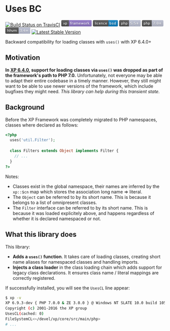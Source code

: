 Uses BC
=======

[![Build Status on TravisCI](https://secure.travis-ci.org/xp-framework/uses.svg)](http://travis-ci.org/xp-framework/uses)
[![XP Framework Module](https://raw.githubusercontent.com/xp-framework/web/master/static/xp-framework-badge.png)](https://github.com/xp-framework/core)
[![BSD Licence](https://raw.githubusercontent.com/xp-framework/web/master/static/licence-bsd.png)](https://github.com/xp-framework/core/blob/master/LICENCE.md)
[![Required PHP 5.5+](https://raw.githubusercontent.com/xp-framework/web/master/static/php-5_5plus.png)](http://php.net/)
[![Supports PHP 7.0+](https://raw.githubusercontent.com/xp-framework/web/master/static/php-7_0plus.png)](http://php.net/)
[![Supports HHVM 3.4+](https://raw.githubusercontent.com/xp-framework/web/master/static/hhvm-3_4plus.png)](http://hhvm.com/)
[![Latest Stable Version](https://poser.pugx.org/xp-framework/uses/version.png)](https://packagist.org/packages/xp-framework/uses)

Backward compatibility for loading classes with `uses()` with XP 6.4.0+


Motivation
----------
**In [XP 6.4.0](https://github.com/xp-framework/core/releases/tag/v6.4.0), support for loading classes via `uses()` was dropped as part of the framework's path to PHP 7.0.** Unfortunately, not everyone may be able to adapt their entire codebase in a timely manner. However, they still might want to be able to use newer versions of the framework, which include bugfixes they might need. *This library can help during this transient state.*


Background
----------
Before the XP Framework was completely migrated to PHP namespaces, classes where declared as follows:

```php
<?php
  uses('util.Filter');

  class Filters extends Object implements Filter {
    // ...
  }
?>
```

Notes:

* Classes exist in the global namespace, their names are inferred by the `xp::$cn` map which stores the association long name => literal.
* The `Object` can be referred to by its short name. This is because it belongs to a list of omnipresent classes.
* The `Filter` interface can be referred to by its short name. This is because it was loaded explicitely above, and happens regardless of whether it is declared namespaced or not.


What this library does
----------------------
This library:

* **Adds a `uses()` function**. It takes care of loading classes, creating short name aliases for namespaced classes and handling imports.
* **Injects a class loader** in the class loading chain which adds support for legacy class declarations. It ensures class name / literal mappings are correctly registered.

If successfully installed, you will see the `UsesCL` line appear:

```sh
$ xp -v
XP 6.9.3-dev { PHP 7.0.0 & ZE 3.0.0 } @ Windows NT SLATE 10.0 build 10586 (Windows 10) i586
Copyright (c) 2001-2016 the XP group
UsesCL(cached: 0)
FileSystemCL<~/devel/xp/core/src/main/php>
# ...
```